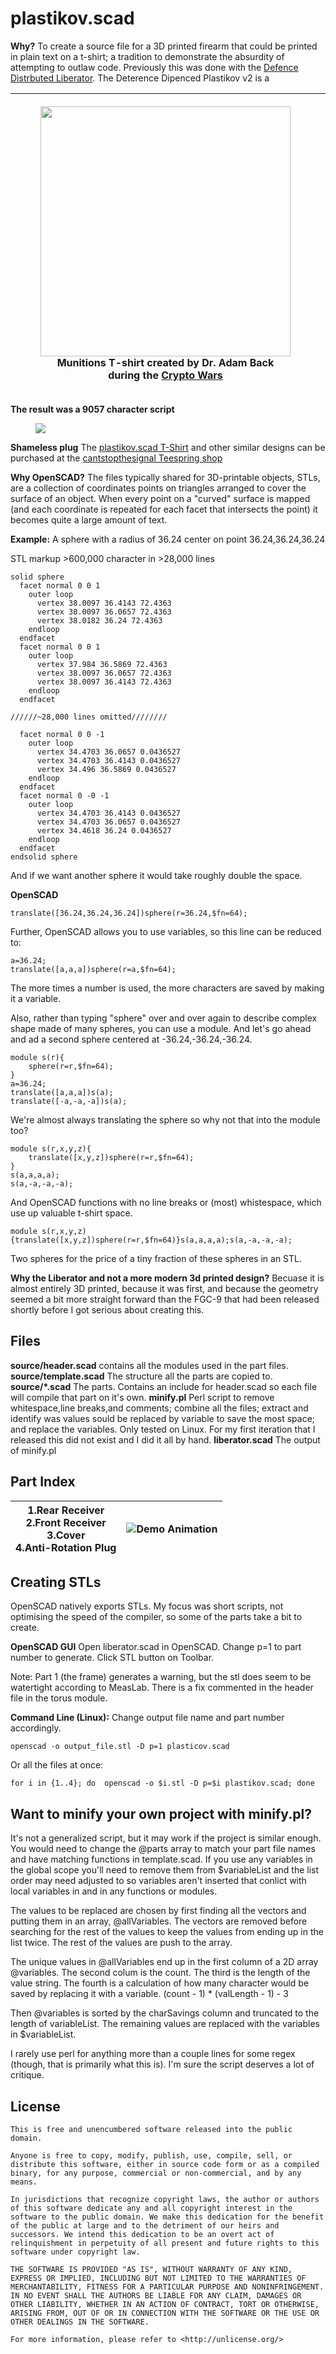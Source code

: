 # plastikov.scad


**Why?**
To create a source file for a 3D printed firearm that could be printed in plain text on a t-shirt; a tradition to demonstrate the absurdity of attempting to outlaw code. Previously this was done with the [Defence Distrbuted Liberator](https://github.com/chaddavisdesign/liberator.scad). The Deterence Dipenced Plastikov v2 is a  

|<figure><img src="https://upload.wikimedia.org/wikipedia/commons/9/96/Munitions_T-shirt_%28front%29.jpg" height="400"/><figcaption>Munitions T-shirt created by Dr. Adam Back during the <a href="">Crypto Wars</a></figcaption></figure>|<figure><img src="https://i.imgur.com/DCF7odu.jpg" height="400"/><figcaption>[DeCSS](https://en.wikipedia.org/wiki/DeCSS) shirt depicting code to decrypt DVDs</figcaption></figure>|
|--|--|

**The result was a 9057 character script**
<figure>
<img src="https://i.imgur.com/hMqSCFF.png"/>
</figure>

**Shameless plug**
The [plastikov.scad T-Shirt](http://teespring.com/plastikov) and other similar designs can be purchased at the [cantstopthesignal Teespring shop](https://cantstopthesignal.myteespring.co/)

**Why OpenSCAD?**
The files typically shared for 3D-printable objects, STLs, are a collection of coordinates points on triangles arranged to cover the surface of an object. When every point on a "curved" surface is mapped (and each coordinate is repeated for each facet that intersects the point) it becomes quite a large amount of text.

**Example:** A sphere with a radius of 36.24 center on point 36.24,36.24,36.24

STL markup >600,000 character in >28,000 lines

    solid sphere
      facet normal 0 0 1
        outer loop
          vertex 38.0097 36.4143 72.4363
          vertex 38.0097 36.0657 72.4363
          vertex 38.0182 36.24 72.4363
        endloop
      endfacet
      facet normal 0 0 1
        outer loop
          vertex 37.984 36.5869 72.4363
          vertex 38.0097 36.0657 72.4363
          vertex 38.0097 36.4143 72.4363
        endloop
      endfacet
    
    //////~28,000 lines omitted////////
    
      facet normal 0 0 -1
        outer loop
          vertex 34.4703 36.0657 0.0436527
          vertex 34.4703 36.4143 0.0436527
          vertex 34.496 36.5869 0.0436527
        endloop
      endfacet
      facet normal 0 -0 -1
        outer loop
          vertex 34.4703 36.4143 0.0436527
          vertex 34.4703 36.0657 0.0436527
          vertex 34.4618 36.24 0.0436527
        endloop
      endfacet
    endsolid sphere
    
And if we want another sphere it would take roughly double the space.

**OpenSCAD**

    translate([36.24,36.24,36.24])sphere(r=36.24,$fn=64);

Further, OpenSCAD allows you to use variables, so this line can be reduced to:

    a=36.24;
    translate([a,a,a])sphere(r=a,$fn=64);

The more times a number is used, the more characters are saved by making it a variable.

Also, rather than typing "sphere" over and over again to describe complex shape made of many spheres, you can use a module. And let's go ahead and ad a second sphere centered at -36.24,-36.24,-36.24.

    module s(r){
        sphere(r=r,$fn=64);
    }
    a=36.24;
    translate([a,a,a])s(a);
    translate([-a,-a,-a])s(a);


We're almost always translating the sphere so why not that into the module too? 

    module s(r,x,y,z){
        translate([x,y,z])sphere(r=r,$fn=64);
    }
    s(a,a,a,a);
    s(a,-a,-a,-a);

And OpenSCAD functions with no line breaks or (most) whistespace, which use up valuable t-shirt space.

    module s(r,x,y,z){translate([x,y,z])sphere(r=r,$fn=64)}s(a,a,a,a);s(a,-a,-a,-a);

Two spheres for the price of a tiny fraction of these spheres in an STL.

**Why the Liberator and not a more modern 3d printed design?**
Becuase it is almost entirely 3D printed, because it was first, and because the geometry seemed a bit more straight forward than the FGC-9 that had been released shortly before I got serious about creating this.

## Files

**source/header.scad** contains all the modules used in the part files.
**source/template.scad** The structure all the parts are copied to.
**source/*.scad** The parts. Contains an include for header.scad so each file will compile that part on it's own.
**minify<span>.</span>pl** Perl script to remove whitespace,line breaks,and comments; combine all the files; extract and identify was values sould be replaced by variable to save the most space; and replace the variables. Only tested on Linux. For my first iteration that I released this did not exist and I did it all by hand.
**liberator.scad** The output of minify.pl

## Part Index

|1.Rear Receiver<br/>2.Front Receiver<br/>3.Cover<br/>4.Anti-Rotation Plug|![Demo Animation](https://github.com/chaddavisdesign/plastikov.scad/blob/main/render/plastikov.gif?raw=true)|
|--|--|

## Creating STLs
OpenSCAD natively exports STLs. My focus was short scripts, not optimising the speed of the compiler, so some of the parts take a bit to create.

**OpenSCAD GUI**
Open liberator.scad in OpenSCAD. Change p=1 to part number to generate. Click STL button on Toolbar.

Note: Part 1 (the frame) generates a warning, but the stl does seem to be watertight according to MeasLab. There is a fix commented in the header file in the torus module.

**Command Line (Linux):**
Change output file name and part number accordingly.

    openscad -o output_file.stl -D p=1 plasticov.scad

Or all the files at once:

    for i in {1..4}; do  openscad -o $i.stl -D p=$i plastikov.scad; done 
    
## Want to minify your own project with minify.<span>pl?

It's not a generalized script, but it may work if the project is similar enough. You would need to change the @parts array to match your part file names and have matching functions in template.scad. If you use any variables in the global scope you'll need to remove them from $variableList and the list order may need adjusted to so variables aren't inserted that conlict with local variables in and in any functions or modules.

The values to be replaced are chosen by first finding all the vectors and putting them in an array, @allVariables. The vectors are removed before searching for the rest of the values to keep the values from ending up in the list twice. The rest of the values are push to the array.

The unique values in @allVariables end up in the first column of a 2D array @variables. The second colum is the count. The third is the length of the value string. The fourth is a calculation of how many character would be saved by replacing it with a variable. (count - 1) * (valLength - 1) - 3

Then @variables is sorted by the charSavings column and truncated to the length of variableList. The remaining values are replaced with the variables in $variableList.

I rarely use perl for anything more than a couple lines for some regex (though, that is primarily what this is). I'm sure the script deserves a lot of critique.

## License
```
This is free and unencumbered software released into the public domain.

Anyone is free to copy, modify, publish, use, compile, sell, or
distribute this software, either in source code form or as a compiled
binary, for any purpose, commercial or non-commercial, and by any
means.

In jurisdictions that recognize copyright laws, the author or authors
of this software dedicate any and all copyright interest in the
software to the public domain. We make this dedication for the benefit
of the public at large and to the detriment of our heirs and
successors. We intend this dedication to be an overt act of
relinquishment in perpetuity of all present and future rights to this
software under copyright law.

THE SOFTWARE IS PROVIDED "AS IS", WITHOUT WARRANTY OF ANY KIND,
EXPRESS OR IMPLIED, INCLUDING BUT NOT LIMITED TO THE WARRANTIES OF
MERCHANTABILITY, FITNESS FOR A PARTICULAR PURPOSE AND NONINFRINGEMENT.
IN NO EVENT SHALL THE AUTHORS BE LIABLE FOR ANY CLAIM, DAMAGES OR
OTHER LIABILITY, WHETHER IN AN ACTION OF CONTRACT, TORT OR OTHERWISE,
ARISING FROM, OUT OF OR IN CONNECTION WITH THE SOFTWARE OR THE USE OR
OTHER DEALINGS IN THE SOFTWARE.

For more information, please refer to <http://unlicense.org/>
```











